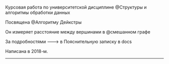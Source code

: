 Курсовая работа по университетской дисциплине @Структуры и алгоритмы обработки данных

Посвящена @Алгоритму Дейкстры

Он измеряет расстояние между вершинами в @смешанном графе

За подробностями ---> в Пояснительную записку в docs

Написана в 2018-м.
___
